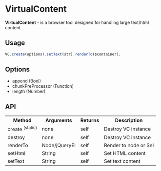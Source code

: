 # VirtualContent

**VirtualContent** - is a browser tool designed for handling large text/html content.

## Usage
```javascript
VC.create(options).setText(str).renderTo($container);
```

## Options
- append (Bool)
- chunkPreProcessor (Function)
- length (Number)


## API
<table>
    <tr>
    	<th>Method</th><th>Arguments</th><th>Returns</th><th>Description</th>
    </tr>
    <tr>
    	<td>create <sup>(static)</sup></td><td>none</td><td>self</td><td>Destroy VC instance</td>
    </tr>
    <tr>
    	<td>destroy</td><td>none</td><td>self</td><td>Destroy VC instance</td>
    </tr>
    <tr>
    	<td>renderTo</td><td>Node/jQueryEl</td><td>self</td><td>Render to node or $el</td>
    </tr>
    <tr>
    	<td>setHtml</td><td>String</td><td>self</td><td>Set HTML content</td>
    </tr>
    <tr>
    	<td>setText</td><td>String</td><td>self</td><td>Set text content</td>
    </tr>
</table>
